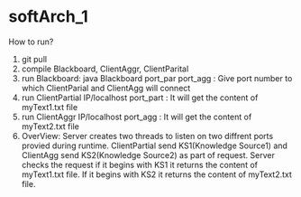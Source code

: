 # softArch_1

How to run?

1. git pull
2. compile Blackboard, ClientAggr, ClientParital
3. run Blackboard: java Blackboard port_par port_agg : Give port number to which ClientParial and ClientAgg will connect
4. run ClientPartial IP/localhost port_part : It will get the content of myText1.txt file
5. run ClientAggr IP/localhost port_agg : It will get the content of myText2.txt file
6. OverView: Server creates two threads to listen on two diffrent ports provied during runtime. ClientPartial send KS1(Knowledge Source1) and ClientAgg send KS2(Knowledge Source2) as part of request. Server checks the request if it begins with KS1 it returns the content of myText1.txt file. If it begins with KS2 it returns the content of myText2.txt file.
